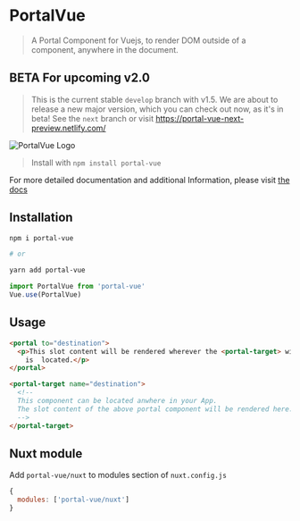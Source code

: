 # PortalVue

> A Portal Component for Vuejs, to render DOM outside of a component, anywhere in the document.

## BETA For upcoming v2.0

> This is the current stable `develop` branch with v1.5.
> We are about to release a new major version, which you can check out now, as it's in beta!
> See the `next` branch or visit https://portal-vue-next-preview.netlify.com/

<p style="tex-align: center">
  <img src="http://linusborg.github.io/portal-vue/assets/logo.png" alt="PortalVue Logo">
</p>

> Install with `npm install portal-vue`

For more detailed documentation and additional Information, please visit <a href="http://linusborg.github.io/portal-vue">the docs</a>

## Installation

```bash
npm i portal-vue

# or

yarn add portal-vue
```

```javascript
import PortalVue from 'portal-vue'
Vue.use(PortalVue)
```

## Usage

```html
<portal to="destination">
  <p>This slot content will be rendered wherever the <portal-target> with name 'destination'
    is  located.</p>
</portal>

<portal-target name="destination">
  <!--
  This component can be located anwhere in your App.
  The slot content of the above portal component will be rendered here.
  -->
</portal-target>
```

## Nuxt module

Add `portal-vue/nuxt` to modules section of `nuxt.config.js`

```javascript
{
  modules: ['portal-vue/nuxt']
}
```
